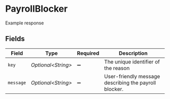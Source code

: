 # PayrollBlocker

Example response


## Fields

| Field                                                 | Type                                                  | Required                                              | Description                                           |
| ----------------------------------------------------- | ----------------------------------------------------- | ----------------------------------------------------- | ----------------------------------------------------- |
| `key`                                                 | *Optional\<String>*                                   | :heavy_minus_sign:                                    | The unique identifier of the reason                   |
| `message`                                             | *Optional\<String>*                                   | :heavy_minus_sign:                                    | User-friendly message describing the payroll blocker. |